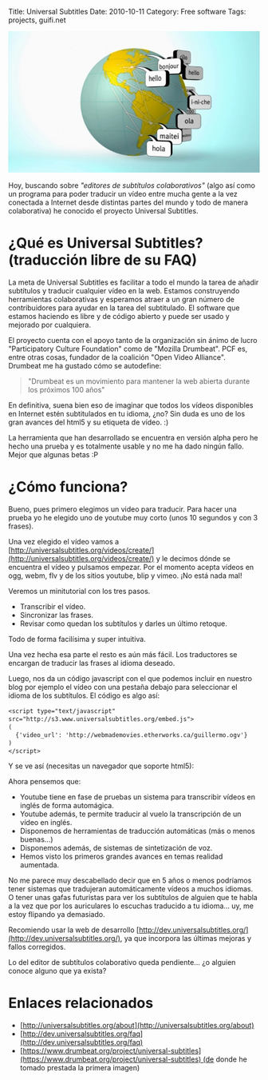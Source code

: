 Title: Universal Subtitles
Date: 2010-10-11
Category: Free software
Tags: projects, guifi.net

[![universal subtitles globe](/img/universal_subtitles_globe.jpg)](/pics/universal_subtitles_globe.jpg)

Hoy, buscando sobre *"editores de subtítulos colaborativos"* (algo así como un programa para poder traducir un vídeo entre mucha gente a la
vez conectada a Internet desde distintas partes del mundo y todo de manera colaborativa) he conocido el proyecto Universal Subtitles.

# ¿Qué es Universal Subtitles? (traducción libre de su FAQ)

La meta de Universal Subtitles es facilitar a todo el mundo la tarea de añadir subtítulos y traducir cualquier vídeo en la web. Estamos
construyendo herramientas colaborativas y esperamos atraer a un gran número de contribuidores para ayudar en la tarea del subtitulado. El
software que estamos haciendo es libre y de código abierto y puede ser usado y mejorado por cualquiera.

El proyecto cuenta con el apoyo tanto de la organización sin ánimo de lucro "Participatory Culture Foundation" como de "Mozilla Drumbeat".
PCF es, entre otras cosas, fundador de la coalición "Open Video Alliance". Drumbeat me ha gustado cómo se autodefine: 

> "Drumbeat es un movimiento para mantener la web abierta durante los próximos 100 años"

En definitiva, suena bien eso de imaginar que todos los vídeos disponibles en Internet estén subtitulados en tu idioma, ¿no? Sin duda es uno
de los gran avances del html5 y su etiqueta de vídeo. :)

La herramienta que han desarrollado se encuentra en versión alpha pero he hecho una prueba y es totalmente usable y no me ha dado ningún
fallo. Mejor que algunas betas :P

# ¿Cómo funciona?

Bueno, pues primero elegimos un video para traducir. Para hacer una prueba yo he elegido uno de youtube muy corto (unos 10 segundos y con 3
frases).

Una vez elegido el vídeo vamos a [http://universalsubtitles.org/videos/create/](http://universalsubtitles.org/videos/create/) y le decimos
dónde se encuentra el vídeo y pulsamos empezar. Por el momento acepta vídeos en ogg, webm, flv y de los sitios youtube, blip y vimeo. ¡No
está nada mal!

Veremos un minitutorial con los tres pasos.

-   Transcribir el vídeo.
-   Sincronizar las frases.
-   Revisar como quedan los subtítulos y darles un último retoque.

Todo de forma facilísima y super intuitiva.

Una vez hecha esa parte el resto es aún más fácil. Los traductores se encargan de traducir las frases al idioma deseado.

Luego, nos da un código javascript con el que podemos incluir en nuestro blog por ejemplo el vídeo con una pestaña debajo para seleccionar
el idioma de los subtítulos. El código es algo así:

    <script type="text/javascript" src="http://s3.www.universalsubtitles.org/embed.js"> 
    (
      {'video_url': 'http://webmademovies.etherworks.ca/guillermo.ogv'}
    )
    </script>

Y se ve así (necesitas un navegador que soporte html5):

<script type="text/javascript" src="http://s3.www.universalsubtitles.org/embed.js"> 
(
  {'video_url': 'http://webmademovies.etherworks.ca/guillermo.ogv'}
)
</script>

Ahora pensemos que:
-   Youtube tiene en fase de pruebas un sistema para transcribir vídeos en inglés de forma automágica.
-   Youtube además, te permite traducir al vuelo la transcripción de un vídeo en inglés.
-   Disponemos de herramientas de traducción automáticas (más o menos buenas...)
-   Disponemos además, de sistemas de sintetización de voz.
-   Hemos visto los primeros grandes avances en temas realidad aumentada.

No me parece muy descabellado decir que en 5 años o menos podríamos tener sistemas que tradujeran automáticamente vídeos a muchos idiomas. O
tener unas gafas futuristas para ver los subtítulos de alguien que te habla a la vez que por los auriculares lo escuchas traducido a tu
idioma... uy, me estoy flipando ya demasiado.

Recomiendo usar la web de desarrollo [http://dev.universalsubtitles.org/](http://dev.universalsubtitles.org/), ya que incorpora las últimas
mejoras y fallos corregidos.

Lo del editor de subtítulos colaborativo queda pendiente... ¿o alguien conoce alguno que ya exista?

# Enlaces relacionados
- [http://universalsubtitles.org/about](http://universalsubtitles.org/about)  
- [http://dev.universalsubtitles.org/faq](http://dev.universalsubtitles.org/faq)
- [https://www.drumbeat.org/project/universal-subtitles](https://www.drumbeat.org/project/universal-subtitles) (de donde he tomado prestada la primera imagen)
